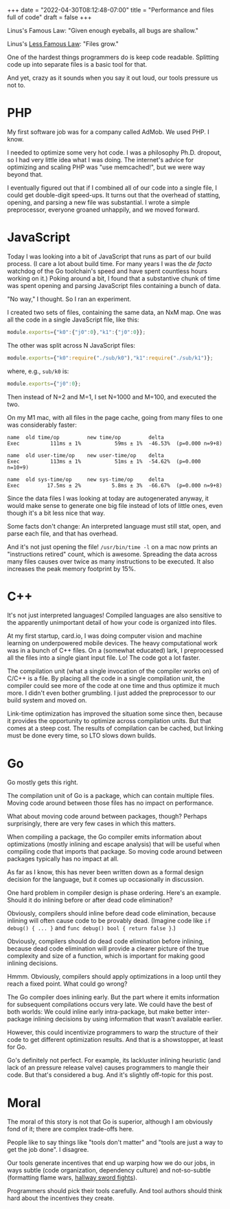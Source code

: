 +++
date = "2022-04-30T08:12:48-07:00"
title = "Performance and files full of code"
draft = false
+++

Linus's Famous Law: "Given enough eyeballs, all bugs are shallow."

Linus's [Less Famous Law](https://git-scm.com/docs/pack-heuristics): "Files grow."

One of the hardest things programmers do is keep code readable. Splitting code up into separate files is a basic tool for that.

And yet, crazy as it sounds when you say it out loud, our tools pressure us not to.

# PHP

My first software job was for a company called AdMob. We used PHP. I know.

I needed to optimize some very hot code. I was a philosophy Ph.D. dropout, so I had very little idea what I was doing. The internet's advice for optimizing and scaling PHP was "use memcached!", but we were way beyond that.

I eventually figured out that if I combined all of our code into a single file, I could get double-digit speed-ups. It turns out that the overhead of statting, opening, and parsing a new file was substantial. I wrote a simple preprocessor, everyone groaned unhappily, and we moved forward.

# JavaScript

Today I was looking into a bit of JavaScript that runs as part of our build process. (I care a lot about build time. For many years I was the _de facto_ watchdog of the Go toolchain's speed and have spent countless hours working on it.) Poking around a bit, I found that a substantive chunk of time was spent opening and parsing JavaScript files containing a bunch of data.

"No way," I thought. So I ran an experiment.

I created two sets of files, containing the same data, an NxM map. One was all the code in a single JavaScript file, like this:

```js
module.exports={"k0":{"j0":0},"k1":{"j0":0}};
```

The other was split across N JavaScript files:

```js
module.exports={"k0":require("./sub/k0"),"k1":require("./sub/k1")};
```

where, e.g., `sub/k0` is:

```js
module.exports={"j0":0};
```

Then instead of N=2 and M=1, I set N=1000 and M=100, and executed the two.

On my M1 mac, with all files in the page cache, going from many files to one was considerably faster:

```
name  old time/op         new time/op         delta
Exec          111ms ± 1%           59ms ± 1%  -46.53%  (p=0.000 n=9+8)

name  old user-time/op    new user-time/op    delta
Exec          113ms ± 1%           51ms ± 1%  -54.62%  (p=0.000 n=10+9)

name  old sys-time/op     new sys-time/op     delta
Exec         17.5ms ± 2%          5.8ms ± 3%  -66.67%  (p=0.000 n=9+8)
```

Since the data files I was looking at today are autogenerated anyway, it would make sense to generate one big file instead of lots of little ones, even though it's a bit less nice that way.

Some facts don't change: An interpreted language must still stat, open, and parse each file, and that has overhead.

And it's not just opening the file! `/usr/bin/time -l` on a mac now prints an "instructions retired" count, which is awesome. Spreading the data across many files causes over twice as many instructions to be executed. It also increases the peak memory footprint by 15%.

# C++

It's not just interpreted languages! Compiled languages are also sensitive to the apparently unimportant detail of how your code is organized into files.

At my first startup, card.io, I was doing computer vision and machine learning on underpowered mobile devices. The heavy computational work was in a bunch of C++ files. On a (somewhat educated) lark, I preprocessed all the files into a single giant input file. Lo! The code got a lot faster.

The compilation unit (what a single invocation of the compiler works on) of C/C++ is a file. By placing all the code in a single compilation unit, the compiler could see more of the code at one time and thus optimize it much more. I didn't even bother grumbling. I just added the preprocessor to our build system and moved on.

Link-time optimization has improved the situation some since then, because it provides the opportunity to optimize across compilation units. But that comes at a steep cost. The results of compilation can be cached, but linking must be done every time, so LTO slows down builds.

# Go

Go mostly gets this right.

The compilation unit of Go is a package, which can contain multiple files. Moving code around between those files has no impact on performance.

What about moving code around between packages, though? Perhaps surprisingly, there are very few cases in which this matters.

When compiling a package, the Go compiler emits information about optimizations (mostly inlining and escape analysis) that will be useful when compiling code that imports that package. So moving code around between packages typically has no impact at all.

As far as I know, this has never been written down as a formal design decision for the language, but it comes up occasionally in discussion.

One hard problem in compiler design is phase ordering. Here's an example. Should it do inlining before or after dead code elimination?

Obviously, compilers should inline before dead code elimination, because inlining will often cause code to be provably dead. (Imagine code like `if debug() { ... }` and `func debug() bool { return false }`.)

Obviously, compilers should do dead code elimination before inlining, because dead code elimination will provide a clearer picture of the true complexity and size of a function, which is important for making good inlining decisions.

Hmmm. Obviously, compilers should apply optimizations in a loop until they reach a fixed point. What could go wrong?

The Go compiler does inlining early. But the part where it emits information for subsequent compilations occurs very late. We could have the best of both worlds: We could inline early intra-package, but make better inter-package inlining decisions by using information that wasn't available earlier.

However, this could incentivize programmers to warp the structure of their code to get different optimization results. And that is a showstopper, at least for Go.

Go's definitely not perfect. For example, its lackluster inlining heuristic (and lack of an pressure release valve) causes programmers to mangle their code. But that's considered a bug. And it's slightly off-topic for this post.

# Moral

The moral of this story is not that Go is superior, although I am obviously fond of it; there are complex trade-offs here.

People like to say things like "tools don't matter" and "tools are just a way to get the job done". I disagree.

Our tools generate incentives that end up warping how we do our jobs, in ways subtle (code organization, dependency culture) and not-so-subtle (formatting flame wars, [hallway sword fights](https://xkcd.com/303/)).

Programmers should pick their tools carefully. And tool authors should think hard about the incentives they create.
